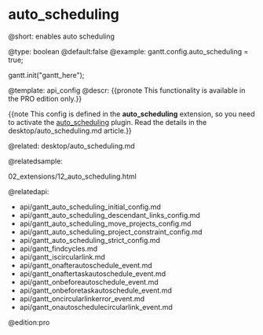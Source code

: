 auto_scheduling
=============

@short:
	enables auto scheduling

@type: boolean
@default:false
@example:
gantt.config.auto_scheduling = true;

gantt.init("gantt_here");


@template:	api_config
@descr:
{{pronote This functionality is available in the PRO edition only.}}

{{note This config is defined in the **auto_scheduling** extension, so you need to activate the [auto_scheduling](desktop/extensions_list.md#autoscheduling) plugin. Read the details in the desktop/auto_scheduling.md article.}}



@related:
desktop/auto_scheduling.md

@relatedsample:

02_extensions/12_auto_scheduling.html

@relatedapi:
- api/gantt_auto_scheduling_initial_config.md
- api/gantt_auto_scheduling_descendant_links_config.md
- api/gantt_auto_scheduling_move_projects_config.md
- api/gantt_auto_scheduling_project_constraint_config.md
- api/gantt_auto_scheduling_strict_config.md
- api/gantt_findcycles.md
- api/gantt_iscircularlink.md
- api/gantt_onafterautoschedule_event.md
- api/gantt_onaftertaskautoschedule_event.md
- api/gantt_onbeforeautoschedule_event.md
- api/gantt_onbeforetaskautoschedule_event.md
- api/gantt_oncircularlinkerror_event.md
- api/gantt_onautoschedulecircularlink_event.md

@edition:pro